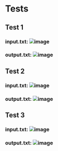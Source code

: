 # Tests

## Test 1
### input.txt:  ![image](https://user-images.githubusercontent.com/58052549/204087486-588a24ea-c4d9-4459-aa79-d7755823f808.png)
### output.txt:  ![image](https://user-images.githubusercontent.com/58052549/204087482-1b161c24-2e01-4def-a1e1-7bc0df0006e8.png)


## Test 2
### input.txt:  ![image](https://user-images.githubusercontent.com/58052549/204087443-48bc1e11-0e11-4657-9e80-4d08c5f00fba.png)
### output.txt:  ![image](https://user-images.githubusercontent.com/58052549/204087435-ae6d848b-9868-4272-91d8-8d4830c3e926.png)


## Test 3
### input.txt:  ![image](https://user-images.githubusercontent.com/58052549/204087334-a8672f20-c46b-4e01-8010-e557a8d0d6fa.png)
### output.txt:  ![image](https://user-images.githubusercontent.com/58052549/204087348-0ff8b7a6-abb1-49cb-bc24-baeecb6aef68.png)


